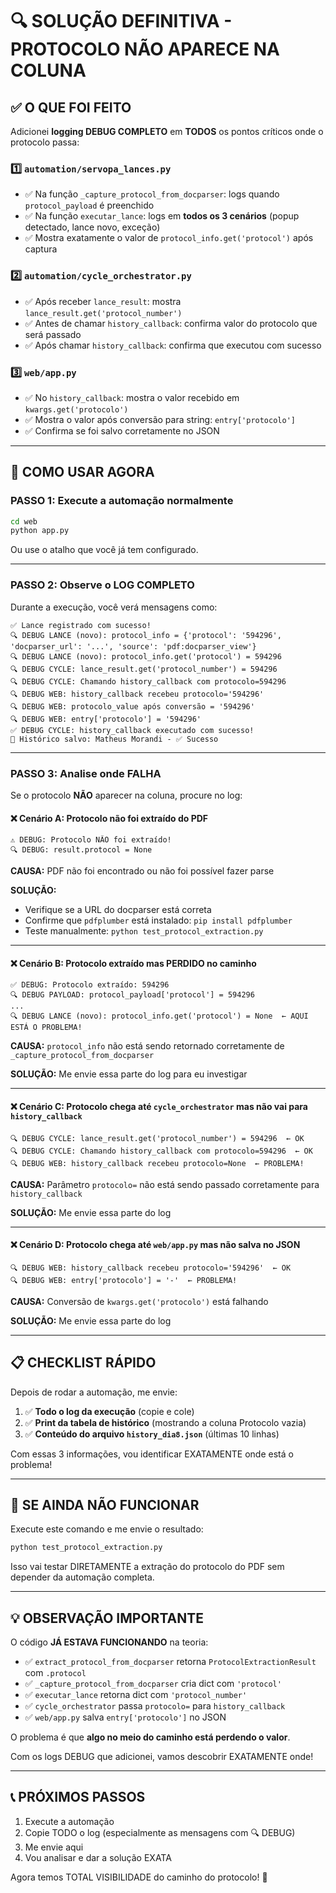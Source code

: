# 🔍 SOLUÇÃO DEFINITIVA - PROTOCOLO NÃO APARECE NA COLUNA

## ✅ O QUE FOI FEITO

Adicionei **logging DEBUG COMPLETO** em **TODOS** os pontos críticos onde o protocolo passa:

### 1️⃣ **`automation/servopa_lances.py`**
- ✅ Na função `_capture_protocol_from_docparser`: logs quando `protocol_payload` é preenchido
- ✅ Na função `executar_lance`: logs em **todos os 3 cenários** (popup detectado, lance novo, exceção)
- ✅ Mostra exatamente o valor de `protocol_info.get('protocol')` após captura

### 2️⃣ **`automation/cycle_orchestrator.py`**
- ✅ Após receber `lance_result`: mostra `lance_result.get('protocol_number')`
- ✅ Antes de chamar `history_callback`: confirma valor do protocolo que será passado
- ✅ Após chamar `history_callback`: confirma que executou com sucesso

### 3️⃣ **`web/app.py`**
- ✅ No `history_callback`: mostra o valor recebido em `kwargs.get('protocolo')`
- ✅ Mostra o valor após conversão para string: `entry['protocolo']`
- ✅ Confirma se foi salvo corretamente no JSON

---

## 🎯 COMO USAR AGORA

### **PASSO 1: Execute a automação normalmente**
```bash
cd web
python app.py
```

Ou use o atalho que você já tem configurado.

---

### **PASSO 2: Observe o LOG COMPLETO**

Durante a execução, você verá mensagens como:

```
✅ Lance registrado com sucesso!
🔍 DEBUG LANCE (novo): protocol_info = {'protocol': '594296', 'docparser_url': '...', 'source': 'pdf:docparser_view'}
🔍 DEBUG LANCE (novo): protocol_info.get('protocol') = 594296
🔍 DEBUG CYCLE: lance_result.get('protocol_number') = 594296
🔍 DEBUG CYCLE: Chamando history_callback com protocolo=594296
🔍 DEBUG WEB: history_callback recebeu protocolo='594296'
🔍 DEBUG WEB: protocolo_value após conversão = '594296'
🔍 DEBUG WEB: entry['protocolo'] = '594296'
✅ DEBUG CYCLE: history_callback executado com sucesso!
📝 Histórico salvo: Matheus Morandi - ✅ Sucesso
```

---

### **PASSO 3: Analise onde FALHA**

Se o protocolo **NÃO** aparecer na coluna, procure no log:

#### ❌ **Cenário A: Protocolo não foi extraído do PDF**
```
⚠️ DEBUG: Protocolo NÃO foi extraído!
🔍 DEBUG: result.protocol = None
```

**CAUSA:** PDF não foi encontrado ou não foi possível fazer parse

**SOLUÇÃO:** 
- Verifique se a URL do docparser está correta
- Confirme que `pdfplumber` está instalado: `pip install pdfplumber`
- Teste manualmente: `python test_protocol_extraction.py`

---

#### ❌ **Cenário B: Protocolo extraído mas PERDIDO no caminho**
```
✅ DEBUG: Protocolo extraído: 594296
🔍 DEBUG PAYLOAD: protocol_payload['protocol'] = 594296
...
🔍 DEBUG LANCE (novo): protocol_info.get('protocol') = None  ← AQUI ESTÁ O PROBLEMA!
```

**CAUSA:** `protocol_info` não está sendo retornado corretamente de `_capture_protocol_from_docparser`

**SOLUÇÃO:** Me envie essa parte do log para eu investigar

---

#### ❌ **Cenário C: Protocolo chega até `cycle_orchestrator` mas não vai para `history_callback`**
```
🔍 DEBUG CYCLE: lance_result.get('protocol_number') = 594296  ← OK
🔍 DEBUG CYCLE: Chamando history_callback com protocolo=594296  ← OK
🔍 DEBUG WEB: history_callback recebeu protocolo=None  ← PROBLEMA!
```

**CAUSA:** Parâmetro `protocolo=` não está sendo passado corretamente para `history_callback`

**SOLUÇÃO:** Me envie essa parte do log

---

#### ❌ **Cenário D: Protocolo chega até `web/app.py` mas não salva no JSON**
```
🔍 DEBUG WEB: history_callback recebeu protocolo='594296'  ← OK
🔍 DEBUG WEB: entry['protocolo'] = '-'  ← PROBLEMA!
```

**CAUSA:** Conversão de `kwargs.get('protocolo')` está falhando

**SOLUÇÃO:** Me envie essa parte do log

---

## 📋 CHECKLIST RÁPIDO

Depois de rodar a automação, me envie:

1. ✅ **Todo o log da execução** (copie e cole)
2. ✅ **Print da tabela de histórico** (mostrando a coluna Protocolo vazia)
3. ✅ **Conteúdo do arquivo `history_dia8.json`** (últimas 10 linhas)

Com essas 3 informações, vou identificar EXATAMENTE onde está o problema!

---

## 🚨 SE AINDA NÃO FUNCIONAR

Execute este comando e me envie o resultado:

```bash
python test_protocol_extraction.py
```

Isso vai testar DIRETAMENTE a extração do protocolo do PDF sem depender da automação completa.

---

## 💡 OBSERVAÇÃO IMPORTANTE

O código **JÁ ESTAVA FUNCIONANDO** na teoria:
- ✅ `extract_protocol_from_docparser` retorna `ProtocolExtractionResult` com `.protocol`
- ✅ `_capture_protocol_from_docparser` cria dict com `'protocol'`
- ✅ `executar_lance` retorna dict com `'protocol_number'`
- ✅ `cycle_orchestrator` passa `protocolo=` para `history_callback`
- ✅ `web/app.py` salva `entry['protocolo']` no JSON

O problema é que **algo no meio do caminho está perdendo o valor**.

Com os logs DEBUG que adicionei, vamos descobrir EXATAMENTE onde!

---

## 📞 PRÓXIMOS PASSOS

1. Execute a automação
2. Copie TODO o log (especialmente as mensagens com 🔍 DEBUG)
3. Me envie aqui
4. Vou analisar e dar a solução EXATA

Agora temos TOTAL VISIBILIDADE do caminho do protocolo! 🎯
